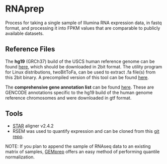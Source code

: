 # RNAprep
Process for taking a single sample of Illumina RNA expression data, in fastq format, and processing it into FPKM values that are comparable to publicly available datasets.

## Reference Files
The **hg19** (GRCh37) build of the USCS human reference genome can be found [here](http://hgdownload.cse.ucsc.edu/goldenPath/hg19/bigZips/), which should be downloaded in 2bit format. The utility program for Linux distributions, twoBitToFa, can be used to extract .fa file(s) from this 2bit binary. A precompiled version of this tool can be found [here](http://hgdownload.soe.ucsc.edu/admin/exe/linux.x86_64/).

The **comprehensive gene annotation list** can be found [here](http://ftp.ebi.ac.uk/pub/databases/gencode/Gencode_human/release_19). These are GENCODE annotations specific to the hg19 build of the human genome reference chromosomes and were downloaded in gtf format. 

## Tools
  * [STAR](https://github.com/alexdobin/STAR/releases/tag/STAR_2.4.2a) aligner v2.4.2
  * RSEM was used to quantify expression and can be cloned from this [git repo](https://github.com/deweylab/RSEM).

NOTE: If you plan to append the sample of RNAseq data to an existing matrix of samples, [GEMprep](https://github.com/SystemsGenetics/GEMprep) offers an easy method of performing quantile normalization.
